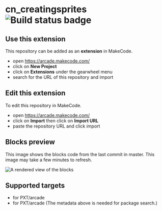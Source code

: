 # cn_creatingsprites ![Build status badge](https://github.com/spark100909/cn_creatingsprites/workflows/MakeCode/badge.svg)



## Use this extension

This repository can be added as an **extension** in MakeCode.

* open https://arcade.makecode.com/
* click on **New Project**
* click on **Extensions** under the gearwheel menu
* search for the URL of this repository and import

## Edit this extension

To edit this repository in MakeCode.

* open https://arcade.makecode.com/
* click on **Import** then click on **Import URL**
* paste the repository URL and click import

## Blocks preview

This image shows the blocks code from the last commit in master.
This image may take a few minutes to refresh.

![A rendered view of the blocks](https://github.com/spark100909/cn_creatingsprites/raw/master/.makecode/blocks.png)

## Supported targets

* for PXT/arcade
* for PXT/arcade
(The metadata above is needed for package search.)

